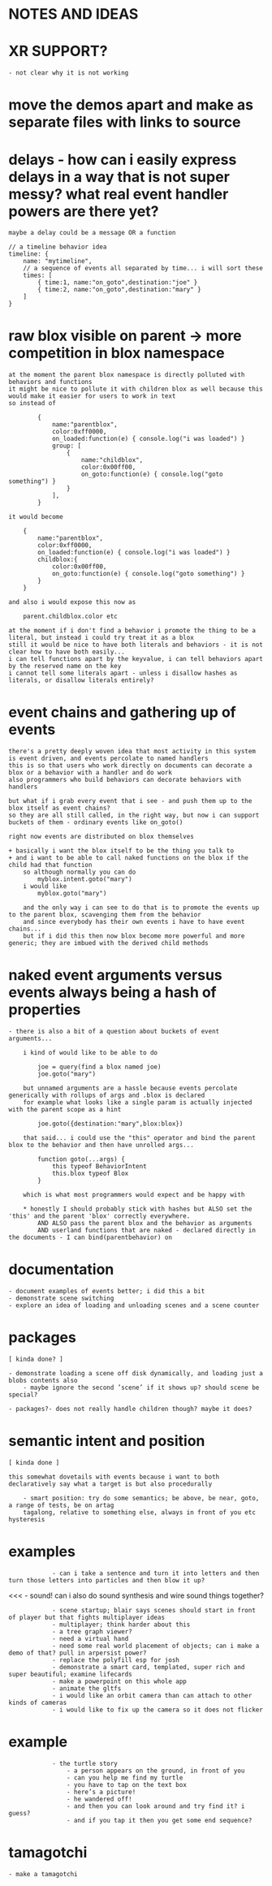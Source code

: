 # NOTES AND IDEAS

# XR SUPPORT?

	- not clear why it is not working


# move the demos apart and make as separate files with links to source

# delays - how can i easily express delays in a way that is not super messy? what real event handler powers are there yet?
	maybe a delay could be a message OR a function

	// a timeline behavior idea 
	timeline: {
		name: "mytimeline",
		// a sequence of events all separated by time... i will sort these
		times: [
			{ time:1, name:"on_goto",destination:"joe" }
			{ time:2, name:"on_goto",destination:"mary" }
		]
	}


# raw blox visible on parent -> more competition in blox namespace

	at the moment the parent blox namespace is directly polluted with behaviors and functions
	it might be nice to pollute it with children blox as well because this would make it easier for users to work in text
	so instead of

			{
				name:"parentblox",
				color:0xff0000,
				on_loaded:function(e) { console.log("i was loaded") }
				group: [
					{
						name:"childblox",
						color:0x00ff00,
						on_goto:function(e) { console.log("goto something") }
					}
				],
			}

	it would become

		{
			name:"parentblox",
			color:0xff0000,
			on_loaded:function(e) { console.log("i was loaded") }
			childblox:{
				color:0x00ff00,
				on_goto:function(e) { console.log("goto something") }
			}
		}

	and also i would expose this now as

		parent.childblox.color etc

	at the moment if i don't find a behavior i promote the thing to be a literal, but instead i could try treat it as a blox
	still it would be nice to have both literals and behaviors - it is not clear how to have both easily...
	i can tell functions apart by the keyvalue, i can tell behaviors apart by the reserved name on the key
	i cannot tell some literals apart - unless i disallow hashes as literals, or disallow literals entirely?

# event chains and gathering up of events

	there's a pretty deeply woven idea that most activity in this system is event driven, and events percolate to named handlers
	this is so that users who work directly on documents can decorate a blox or a behavior with a handler and do work
	also programmers who build behaviors can decorate behaviors with handlers

	but what if i grab every event that i see - and push them up to the blox itself as event chains?
	so they are all still called, in the right way, but now i can support buckets of them - ordinary events like on_goto()

	right now events are distributed on blox themselves

	+ basically i want the blox itself to be the thing you talk to
	+ and i want to be able to call naked functions on the blox if the child had that function
		so although normally you can do
			myblox.intent.goto("mary")
		i would like
			myblox.goto("mary")

		and the only way i can see to do that is to promote the events up to the parent blox, scavenging them from the behavior
		and since everybody has their own events i have to have event chains...
		but if i did this then now blox become more powerful and more generic; they are imbued with the derived child methods

# naked event arguments versus events always being a hash of properties

	- there is also a bit of a question about buckets of event arguments...

		i kind of would like to be able to do 

			joe = query(find a blox named joe)
			joe.goto("mary")

		but unnamed arguments are a hassle because events percolate generically with rollups of args and .blox is declared
		for example what looks like a single param is actually injected with the parent scope as a hint

			joe.goto({destination:"mary",blox:blox})

		that said... i could use the "this" operator and bind the parent blox to the behavior and then have unrolled args...

			function goto(...args) {
				this typeof BehaviorIntent
				this.blox typeof Blox
			}

		which is what most programmers would expect and be happy with

		* honestly I should probably stick with hashes but ALSO set the 'this' and the parent 'blox' correctly everywhere.
			AND ALSO pass the parent blox and the behavior as arguments
			AND userland functions that are naked - declared directly in the documents - I can bind(parentbehavior) on

# documentation

	- document examples of events better; i did this a bit
	- demonstrate scene switching
	- explore an idea of loading and unloading scenes and a scene counter

# packages

	[ kinda done? ]

	- demonstrate loading a scene off disk dynamically, and loading just a blobs contents also
		- maybe ignore the second ’scene’ if it shows up? should scene be special?

	- packages?- does not really handle children though? maybe it does?

# semantic intent and position

	[ kinda done ]

	this somewhat dovetails with events because i want to both declaratively say what a target is but also procedurally

		- smart position: try do some semantics; be above, be near, goto, a range of tests, be on artag
		tagalong, relative to something else, always in front of you etc hysteresis

# examples

				- can i take a sentence and turn it into letters and then turn those letters into particles and then blow it up?
<<<				- sound! can i also do sound synthesis and wire sound things together?

				- scene startup; blair says scenes should start in front of player but that fights multiplayer ideas
				- multiplayer; think harder about this
				- a tree graph viewer?
				- need a virtual hand
				- need some real world placement of objects; can i make a demo of that? pull in arpersist power?
				- replace the polyfill esp for josh
				- demonstrate a smart card, templated, super rich and super beautiful; examine lifecards
				- make a powerpoint on this whole app
				- animate the gltfs
				- i would like an orbit camera than can attach to other kinds of cameras
				- i would like to fix up the camera so it does not flicker

# example

				- the turtle story
					- a person appears on the ground, in front of you
					- can you help me find my turtle
					- you have to tap on the text box
					- here’s a picture!
					- he wandered off!
					- and then you can look around and try find it? i guess?
					- and if you tap it then you get some end sequence? 


# tamagotchi

	- make a tamagotchi


